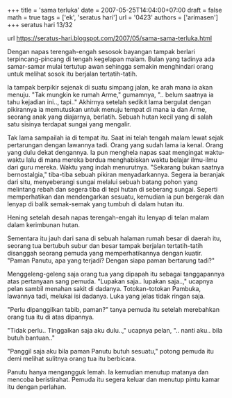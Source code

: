 +++
title = 'sama terluka'
date = 2007-05-25T14:04:00+07:00
draft = false
math = true
tags = ['ek', 'seratus hari']
url = '0423'
authors = ['arimasen']
+++
seratus hari 13/32 <!--more-->

url https://seratus-hari.blogspot.com/2007/05/sama-sama-terluka.html

Dengan napas terengah-engah sesosok bayangan tampak berlari terpincang-pincang di tengah kegelapan malam. Bulan yang tadinya ada samar-samar mulai tertutup awan sehingga semakin menghindari orang untuk melihat sosok itu berjalan tertatih-tatih.

Ia tampak berpikir sejenak di suatu simpang jalan, ke arah mana ia akan menuju. "Tak mungkin ke rumah Arme," gumamnya, ".. belum saatnya ia tahu kejadian ini.., tapi.." Akhirnya setelah sedikit lama bergulat dengan pikirannya ia memutuskan untuk menuju tempat di mana ia dan Arme, seorang anak yang diajarnya, berlatih. Sebuah hutan kecil yang di salah satu sisinya terdapat sungai yang mengalir.

Tak lama sampailah ia di tempat itu. Saat ini telah tengah malam lewat sejak pertarungan dengan lawannya tadi. Orang yang sudah lama ia kenal. Orang yang dulu dekat dengannya. Ia pun menghela napas saat mengingat waktu-waktu lalu di mana mereka berdua menghabiskan waktu belajar ilmu-ilmu dari guru mereka. Waktu yang indah menurutnya. "Sekarang bukan saatnya bernostalgia," tiba-tiba sebuah pikiran menyadarkannya. Segera ia beranjak dari situ, menyeberangi sungai melalui sebuah batang pohon yang melintang rebah dan segera tiba di tepi hutan di seberang sungai. Seperti memperhatikan dan mendengarkan sesuatu, kemudian ia pun bergerak dan lenyap di balik semak-semak yang tumbuh di dalam hutan itu.

Hening setelah desah napas terengah-engah itu lenyap di telan malam dalam kerimbunan hutan.

Sementara itu jauh dari sana di sebuah halaman rumah besar di daerah itu, seorang tua bertubuh subur dan besar tampak berjalan tertatih-tatih disanggah seorang pemuda yang memperhatikannya dengan kuatir. "Paman Panutu, apa yang terjadi? Dengan siapa paman bertarung tadi?"

Menggeleng-geleng saja orang tua yang dipapah itu sebagai tanggapannya atas pertanyaan sang pemuda. "Lupakan saja.. lupakan saja..," ucapnya pelan sambil menahan sakit di dadanya. Totokan-totokan Pambuka, lawannya tadi, melukai isi dadanya. Luka yang jelas tidak ringan saja.

"Perlu dipanggilkan tabib, paman?" tanya pemuda itu setelah merebahkan orang tua itu di atas dipannya.

"Tidak perlu.. Tinggalkan saja aku dulu..," ucapnya pelan, ".. nanti aku.. bila butuh bantuan.."

"Panggil saja aku bila paman Panutu butuh sesuatu," potong pemuda itu demi melihat sulitnya orang tua itu berbicara.

Panutu hanya mengangguk lemah. Ia kemudian menutup matanya dan mencoba beristirahat. Pemuda itu segera keluar dan menutup pintu kamar itu dengan perlahan.
